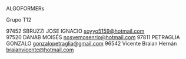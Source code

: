 ALGOFORMERs

Grupo T12

97452	SBRUZZI	JOSE IGNACIO	soyyo5159@hotmail.com	
97520	DANAB	MOISÉS			nosvemosenrio@hotmail.com
97811	PETRAGLIA	GONZALO		gonzalopetraglia@gmail.com
96542	Vicente	Braian Hernán	braianvicente@hotmail.com
